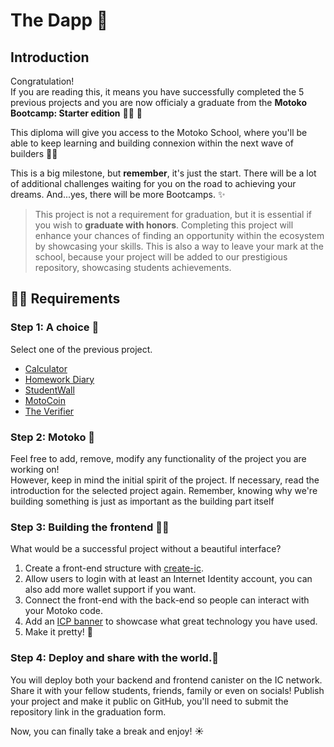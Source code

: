 # The Dapp 🚀
## Introduction
Congratulation! <br/>
If you are reading this, it means you have successfully completed the 5 previous projects and you are now officialy a graduate from the **Motoko Bootcamp: Starter edition** 🧑‍🎓 👏

This diploma will give you access to the Motoko School, where you'll be able to keep learning and building connexion within the next wave of builders 🦸‍♂️

This is a big milestone, but **remember**, it's just the start. There will be a lot of additional challenges waiting for you on the road to achieving your dreams. And...yes, there will be more Bootcamps. ✨

> This project is not a requirement for graduation, but it is essential if you wish to **graduate with honors**. Completing this project will enhance your chances of finding an opportunity within the ecosystem by showcasing your skills. This is also a way to leave your mark at the school, because your project will be added to our prestigious repository, showcasing students achievements.

## 🧑‍🏫 Requirements
### Step 1: A choice 🤔
Select one of the previous project.
- [Calculator](../../day-1/project/README.MD)<br/>
- [Homework Diary](../../day-2/project/README.MD)<br/>
- [StudentWall](../../day-3/project/README.MD)<br/>
- [MotoCoin](../../day-4/project/README.MD)<br/>
- [The Verifier](../../day-5/project/README.MD)

### Step 2: Motoko 👻
Feel free to add, remove, modify any functionality of the project you are working on! <br/> However, keep in mind the initial spirit of the project. If necessary, read the introduction for the selected project again. Remember, knowing why we're building something is just as important as the building part itself
### Step 3: Building the frontend 🧑‍🎨
What would be a successful project without a beautiful interface?  

1. Create a front-end structure with [create-ic](https://github.com/peterpeterparker/create-ic). 
2. Allow users to login with at least an Internet Identity account, you can also add more wallet support if you want.
3. Connect the front-end with the back-end so people can interact with your Motoko code.
4. Add an [ICP banner](https://dfinity.frontify.com/d/XzkdhhDptijE/dfinity-brand-guide#/internet-computer/powered-by-crypto-badges) to showcase what great technology you have used. 
5. Make it pretty! 🤩 

### Step 4: Deploy and share with the world.🖖
You will deploy both your backend and frontend canister on the IC network. Share it with your fellow students, friends, family or even on socials! 
Publish your project and make it public on GitHub, you'll need to submit the repository link in the graduation form.

Now, you can finally take a break and enjoy! ☀️ 